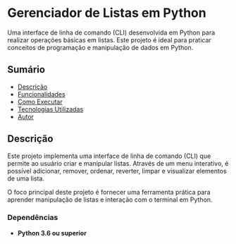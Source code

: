 # Gerenciador de Listas em Python

Uma interface de linha de comando (CLI) desenvolvida em Python para realizar operações básicas em listas. Este projeto é ideal para praticar conceitos de programação e manipulação de dados em Python.

## Sumário

- [Descrição](#descrição)
- [Funcionalidades](#funcionalidades)
- [Como Executar](#como-executar)
- [Tecnologias Utilizadas](#tecnologias-utilizadas)
- [Autor](#autor)

## Descrição

Este projeto implementa uma interface de linha de comando (CLI) que permite ao usuário criar e manipular listas. Através de um menu interativo, é possível adicionar, remover, ordenar, reverter, limpar e visualizar elementos de uma lista.

O foco principal deste projeto é fornecer uma ferramenta prática para aprender manipulação de listas e interação com o terminal em Python.

### Dependências
- **Python 3.6 ou superior**
